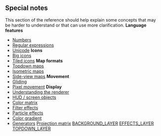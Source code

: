 ## Special notes


This section of the reference should help explain some concepts
that may be harder to understand or that can use more clarification.
**Language features**
*   [Numbers](/%7Bnotes%7D/numbers)
*   [Regular expressions](/%7Bnotes%7D/regex)
*   [Unicode](/%7Bnotes%7D/Unicode)
**Icons**
*   [Big icons](/%7Bnotes%7D/big-icons)
*   [Tiled icons](/%7Bnotes%7D/tiled-icons)
**Map formats**
*   [Topdown maps](/%7Bnotes%7D/topdown)
*   [Isometric maps](/%7Bnotes%7D/isometric)
*   [Side-view maps](/%7Bnotes%7D/side)
**Movement**
*   [Gliding](/%7Bnotes%7D/gliding)
*   [Pixel movement](/%7Bnotes%7D/pixel-movement)
**Display**
*   [Understanding the renderer](/%7Bnotes%7D/renderer)
*   [HUD / screen objects](/%7Bnotes%7D/HUD)
*   [Color matrix](/%7Bnotes%7D/color-matrix)
*   [Filter effects](/%7Bnotes%7D/filters)
*   [Particle effects](/%7Bnotes%7D/particles)
*   [Color gradient](/%7Bnotes%7D/color-gradient)
*   [Generators](/%7Bnotes%7D/generators)
[Projection matrix](/%7Bnotes%7D/projection-matrix)
[BACKGROUND_LAYER](/%7Bnotes%7D/BACKGROUND_LAYER)
[EFFECTS_LAYER](/%7Bnotes%7D/EFFECTS_LAYER)
[TOPDOWN_LAYER](/%7Bnotes%7D/TOPDOWN_LAYER)